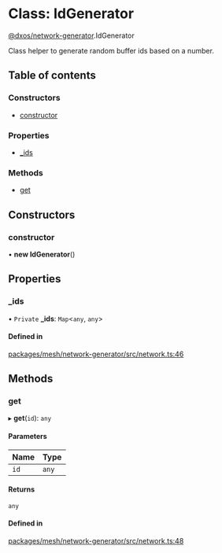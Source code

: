 # Class: IdGenerator

[@dxos/network-generator](../modules/dxos_network_generator.md).IdGenerator

Class helper to generate random buffer ids based on a number.

## Table of contents

### Constructors

- [constructor](dxos_network_generator.IdGenerator.md#constructor)

### Properties

- [\_ids](dxos_network_generator.IdGenerator.md#_ids)

### Methods

- [get](dxos_network_generator.IdGenerator.md#get)

## Constructors

### constructor

• **new IdGenerator**()

## Properties

### \_ids

• `Private` **\_ids**: `Map`<`any`, `any`\>

#### Defined in

[packages/mesh/network-generator/src/network.ts:46](https://github.com/dxos/dxos/blob/e3b936721/packages/mesh/network-generator/src/network.ts#L46)

## Methods

### get

▸ **get**(`id`): `any`

#### Parameters

| Name | Type |
| :------ | :------ |
| `id` | `any` |

#### Returns

`any`

#### Defined in

[packages/mesh/network-generator/src/network.ts:48](https://github.com/dxos/dxos/blob/e3b936721/packages/mesh/network-generator/src/network.ts#L48)
